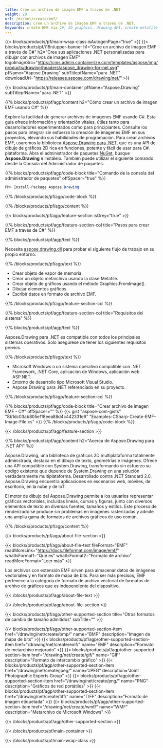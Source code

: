 ```yaml
---
title: Cree un archivo de imagen EMF a través de .NET
weight: 20
url: /es/net/create/emf/
description: Cree un archivo de imagen EMF a través de .NET.
keywords: create EMF via C#, 2D graphics, drawing API, create metafile C#, Drawing para .NET, save EMF image file, cross-platform 2D graphic library, Metafile class, vector graphics drawing, draw line, EMF image file, Graphics file formats
---
```


{{< blocks/products/pf/main-wrap-class isAutogenPage="true" >}}
{{< blocks/products/pf/i18n/upper-banner h1="Cree un archivo de imagen EMF a través de C#" h2="Cree sus aplicaciones .NET personalizadas para dibujar con archivos de imagen EMF" logoImageSrc="https://cms.admin.containerize.com/templates/aspose/img/products/drawing/headers/aspose_drawing-for-net.svg" pfName="Aspose.Drawing" subTitlepfName="para .NET" downloadUrl="https://releases.aspose.com/drawing/net/" >}}

{{< blocks/products/pf/main-container pfName="Aspose.Drawing" subTitlepfName="para .NET" >}}


{{% blocks/products/pf/agp/content h2="Cómo crear un archivo de imagen EMF usando C#" %}}

Explore la facilidad de generar archivos de imágenes EMF usando C#. Esta guía ofrece información y orientación vitales, útiles tanto para desarrolladores experimentados como para principiantes. Consulte los pasos para integrar sin esfuerzo la creación de imágenes EMF en sus proyectos, elevando sus habilidades de programación. Para crear archivos EMF, usaremos la biblioteca [Aspose.Drawing para .NET](https://products.aspose.com/drawing/net), que es una API de dibujo de gráficos 2D rica en funciones, potente y fácil de usar para C#. plataforma. Abra el administrador de paquetes [NuGet](https://www.nuget.org/packages/aspose.drawing), busque **Aspose.Drawing** e instálelo. También puede utilizar el siguiente comando desde la Consola del Administrador de paquetes.

{{% blocks/products/pf/agp/code-block title="Comando de la consola del administrador de paquetes" offSpacer="true" %}}
```cs
PM> Install-Package Aspose.Drawing
```
{{% /blocks/products/pf/agp/code-block %}}

{{% /blocks/products/pf/agp/content %}}


{{< blocks/products/pf/agp/feature-section isGrey="true" >}}

{{% blocks/products/pf/agp/feature-section-col title="Pasos para crear EMF a través de C#" %}}

{{% blocks/products/pf/agp/text %}}

Necesita [aspose.drawing.dll](https://downloads.aspose.com/drawing/net) para probar el siguiente flujo de trabajo en su propio entorno.

{{% /blocks/products/pf/agp/text %}}

+ Crear objeto de vapor de memoria.
+ Crear un objeto metarchivo usando la clase Metafile.
+ Crear objeto de gráficos usando el método Graphics.FromImage().
+ Dibujar elementos gráficos.
+ Escribir datos en formato de archivo EMF.

{{% /blocks/products/pf/agp/feature-section-col %}}

{{% blocks/products/pf/agp/feature-section-col title="Requisitos del sistema" %}}

{{% blocks/products/pf/agp/text %}}

Aspose.Drawing para .NET es compatible con todos los principales sistemas operativos. Solo asegúrese de tener los siguientes requisitos previos.

{{% /blocks/products/pf/agp/text %}}

- Microsoft Windows o un sistema operativo compatible con .NET Framework, .NET Core, aplicación de Windows, aplicación web ASP.NET.
- Entorno de desarrollo tipo Microsoft Visual Studio.
- Aspose.Drawing para .NET referenciado en su proyecto.

{{% /blocks/products/pf/agp/feature-section-col %}}

{{% blocks/products/pf/agp/code-block title="Crear archivo de imagen EMF - C#" offSpacer="" %}}
{{< gist "aspose-com-gists" "8b1dc03ab805ef18eea88d4c442331e9" "Examples-CSharp-Create-EMF-Image-File.cs" >}}
{{% /blocks/products/pf/agp/code-block %}}

{{< /blocks/products/pf/agp/feature-section >}}


<!-- aboutfile Starts -->

{{% blocks/products/pf/agp/content h2="Acerca de Aspose.Drawing para .NET API" %}}

Aspose.Drawing, una biblioteca de gráficos 2D multiplataforma totalmente administrada, destaca en el dibujo de texto, geometrías e imágenes. Ofrece una API compatible con System.Drawing, transformando sin esfuerzo su código existente que depende de System.Drawing en una solución verdaderamente multiplataforma. Desarrollado contra .NET Standard 2.0, Aspose.Drawing encuentra aplicaciones en escenarios web, móviles, de escritorio, en la nube y de IoT.

El motor de dibujo del Aspose.Drawing permite a los usuarios representar gráficos vectoriales, incluidas líneas, curvas y figuras, junto con diversos elementos de texto en diversas fuentes, tamaños y estilos. Este proceso de renderizado se produce sin problemas en imágenes rasterizadas y admite una amplia gama de formatos de archivos gráficos de uso común.

{{% /blocks/products/pf/agp/content %}}


{{< blocks/products/pf/agp/about-file-section >}}

{{< blocks/products/pf/agp/about-file-text fileFormat="EMF" readMoreLink="https://docs.fileformat.com/image/emf/" whatIsFormat1="Qué es" whatIsFormat2="Formato de archivo" readMoreFormat="Leer más" >}}

Los archivos con extensión EMF sirven para almacenar datos de imágenes vectoriales y en formato de mapa de bits. Para ser más precisos, EMF pertenece a la categoría de formato de archivo vectorial de formatos de archivo de gráficos que es independiente del dispositivo.

{{< /blocks/products/pf/agp/about-file-text >}}

{{< /blocks/products/pf/agp/about-file-section >}}

<!-- aboutfile Ends -->


{{< blocks/products/pf/agp/other-supported-section title="Otros formatos de cambio de tamaño admitidos" subTitle="" >}}

{{< blocks/products/pf/agp/other-supported-section-item href="/drawing/net/create/bmp/" name="BMP" description="Imagen de mapa de bits" >}}
{{< blocks/products/pf/agp/other-supported-section-item href="/drawing/net/create/emf/" name="EMF" description="Formato de metarchivo mejorado" >}}
{{< blocks/products/pf/agp/other-supported-section-item href="/drawing/net/create/gif/" name="GIF" description="Formato de intercambio gráfico" >}}
{{< blocks/products/pf/agp/other-supported-section-item href="/drawing/net/create/jpeg/" name="JPEG" description="Joint Photographic Experts Group" >}}
{{< blocks/products/pf/agp/other-supported-section-item href="/drawing/net/create/png/" name="PNG" description="Gráficos de red portátiles" >}}
{{< blocks/products/pf/agp/other-supported-section-item href="/drawing/net/create/tiff/" name="TIFF" description="Formato de imagen etiquetada" >}}
{{< blocks/products/pf/agp/other-supported-section-item href="/drawing/net/create/wmf/" name="WMF" description="Metarchivo de Microsoft Windows" >}}


{{< /blocks/products/pf/agp/other-supported-section >}}

{{< /blocks/products/pf/main-container >}}

{{< /blocks/products/pf/main-wrap-class >}}
